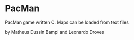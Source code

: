 # PacMan

PacMan game written C. Maps can be loaded from text files

by Matheus Dussin Bampi and Leonardo Droves
